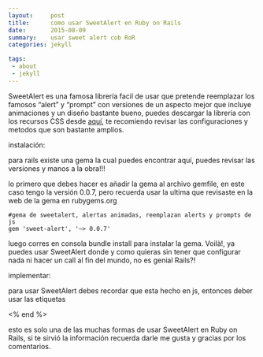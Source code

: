 ```yaml
---
layout:     post
title:      como usar SweetAlert en Ruby on Rails
date:       2015-08-09
summary:    usar sweet alert cob RoR
categories: jekyll

tags:
 - about
 - jekyll
---
```


SweetAlert es una famosa librería facil de usar que pretende reemplazar los famosos “alert” y “prompt” con versiones de un aspecto mejor que incluye animaciones y un diseño bastante bueno, puedes descargar la librería con los recursos CSS desde  [aquí](http://t4t5.github.io/sweetalert/), te recomiendo revisar las configuraciones  y metodos que son bastante amplios.



instalación:

para rails existe una gema la cual puedes encontrar aquí, puedes revisar las versiones y manos a la obra!!!

lo primero que debes hacer es añadir la gema al archivo gemfile, en este caso tengo la versión 0.0.7, pero recuerda usar la ultima que revisaste en la web de la gema en rubygems.org

<pre><code>#gema de sweetalert, alertas animadas, reemplazan alerts y prompts de js
gem 'sweet-alert', '~> 0.0.7'
</code></pre>




luego corres en consola  bundle install para instalar la gema.
Voilà!, ya puedes usar SweetAlert donde y como quieras sin tener que configurar nada ni hacer un call al fin del mundo, no es genial Rails?!


implementar:

para usar SweetAlert debes recordar que esta hecho en js, entonces deber usar las etiquetas <script>, por ejemplo.
<code>
<% if notice %>
 <script>
swal({ title: "<%= notice %>", type: "success", timer: 3000,
showConfirmButton: false, closeOnConfirm: true });
</script>
 <% end %>
</code>


esto es solo una de las muchas formas de usar SweetAlert en Ruby on Rails, si te sirvió la información recuerda darle me gusta y gracias por los comentarios.
